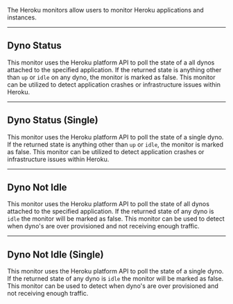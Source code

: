 The Heroku monitors allow users to monitor Heroku applications and instances.

---

## Dyno Status

This monitor uses the Heroku platform API to poll the state of a all dynos attached to the specified application. If the returned state is anything other than `up` or `idle` on any dyno, the monitor is marked as false. This monitor can be utilized to detect application crashes or infrastructure issues within Heroku.

---

## Dyno Status (Single)

This monitor uses the Heroku platform API to poll the state of a single dyno. If the returned state is anything other than `up` or `idle`, the monitor is marked as false. This monitor can be utilized to detect application crashes or infrastructure issues within Heroku.

---

## Dyno Not Idle

This monitor uses the Heroku platform API to poll the state of all dynos attached to the specified application. If the returned state of any dyno is `idle` the monitor will be marked as false. This monitor can be used to detect when dyno's are over provisioned and not receiving enough traffic.

---

## Dyno Not Idle (Single)

This monitor uses the Heroku platform API to poll the state of a single dyno. If the returned state of any dyno is `idle` the monitor will be marked as false. This monitor can be used to detect when dyno's are over provisioned and not receiving enough traffic.
